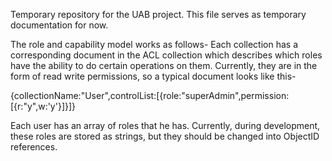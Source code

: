 Temporary repository for the UAB project. This file serves as temporary documentation for now.

The role and capability model works as follows-
Each collection has a corresponding document in the ACL collection which describes which roles have the ability to do certain operations on them. 
Currently, they are in the form of read write permissions, so a typical document looks like this-

{collectionName:"User",controlList:[{role:"superAdmin",permission:[{r:"y",w:'y'}]}]}

Each user has an array of roles that he has. Currently, during development, these roles are stored as strings, but they should be changed into ObjectID references.
